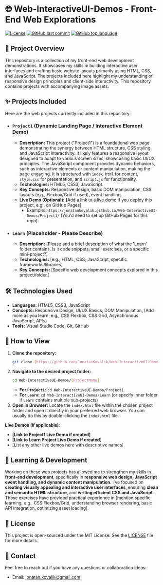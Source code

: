 # 🌐 Web-InteractiveUI-Demos - Front-End Web Explorations

[![License](https://img.shields.io/github/license/JonatanKovalik/Web-InteractiveUI-Demos?style=flat)](https://github.com/JonatanKovalik/Web-InteractiveUI-Demos/blob/main/LICENSE)
[![GitHub last commit](https://img.shields.io/github/last-commit/JonatanKovalik/Web-InteractiveUI-Demos?style=flat)](https://github.com/JonatanKovalik/Web-InteractiveUI-Demos/commits/main)
[![GitHub top language](https://img.shields.io/github/languages/top/JonatanKovalik/Web-InteractiveUI-Demos?style=flat)](https://github.com/JonatanKovalik/Web-InteractiveUI-Demos)

## 📜 Project Overview

This repository is a collection of my front-end web development demonstrations. It showcases my skills in building interactive user interfaces and crafting basic website layouts primarily using HTML, CSS, and JavaScript. The projects included here highlight my understanding of responsive design principles and client-side interactivity. This repository contains projects with accompanying image assets.

## ✨ Projects Included

Here are the web projects currently included in this repository:

* ### **`Project1` (Dynamic Landing Page / Interactive Element Demo)**
    * **Description:** This project ("Project1") is a foundational web page demonstrating the synergy between HTML structure, CSS styling, and JavaScript interactivity. It likely features a responsive layout designed to adapt to various screen sizes, showcasing basic UI/UX principles. The JavaScript component provides dynamic behaviors, such as interactive elements or content manipulation, making the page engaging. It is structured with `index.html` for content, `style.css` for presentation, and `script.js` for functionality.
    * **Technologies:** HTML5, CSS3, JavaScript.
    * **Key Concepts:** Responsive design, basic DOM manipulation, CSS layouts (e.g., Flexbox/Grid if used), event handling.
    * **Live Demo (Optional):** [Add a link to a live demo if you deploy this project, e.g., on GitHub Pages]
        * Example: `https://jonatankovalik.github.io/Web-InteractiveUI-Demos/Project1/` (You'd need to set up GitHub Pages for this repo).

* ### **`Learn` (Placeholder - Please Describe)**
    * **Description:** [Please add a brief description of what the 'Learn' folder contains. Is it code snippets, small exercises, or a specific mini-project?]
    * **Technologies:** [e.g., HTML, CSS, JavaScript, specific frameworks/libraries]
    * **Key Concepts:** [Specific web development concepts explored in this project/folder.]
      
## 🛠️ Technologies Used

* **Languages:** HTML5, CSS3, JavaScript
* **Concepts:** Responsive Design, UI/UX Basics, DOM Manipulation, [Add more as you learn: e.g., CSS Flexbox, CSS Grid, Asynchronous JavaScript, APIs]
* **Tools:** Visual Studio Code, Git, GitHub

## 🚀 How to View

1.  **Clone the repository:**
    ```bash
    git clone [https://github.com/JonatanKovalik/Web-InteractiveUI-Demos.git](https://github.com/JonatanKovalik/Web-InteractiveUI-Demos.git)
    ```
2.  **Navigate to the desired project folder:**
    ```bash
    cd Web-InteractiveUI-Demos/[ProjectName]
    ```
    * **For `Project1`:** `cd Web-InteractiveUI-Demos/Project1`
    * **For `Learn`:** `cd Web-InteractiveUI-Demos/Learn` (or specify inner folder if `Learn` contains multiple sub-projects)
3.  **Open in Browser:** Locate the `index.html` file within the chosen project folder and open it directly in your preferred web browser. You can usually do this by double-clicking the `index.html` file.

**Live Demos (if applicable):**
* **[Link to Project1 Live Demo if created]**
* **[Link to Learn Project Live Demo if created]**
* [List any other live demos here with descriptive names]

## 🧠 Learning & Development

Working on these web projects has allowed me to strengthen my skills in **front-end development**, specifically in **responsive web design, JavaScript event handling, and dynamic content manipulation**. I've focused on **creating visually appealing and interactive user interfaces**, ensuring **clean and semantic HTML structure**, and **writing efficient CSS and JavaScript**. These exercises have provided practical experience in [mention specific learning, e.g., CSS Flexbox/Grid, understanding browser rendering, basic API integration, optimizing asset loading].

## 📄 License

This project is open-sourced under the MIT License. See the [LICENSE](LICENSE) file for more details.

## 📧 Contact

Feel free to reach out if you have any questions or collaboration ideas:
* Email: jonatan.kovalik@gmail.com
